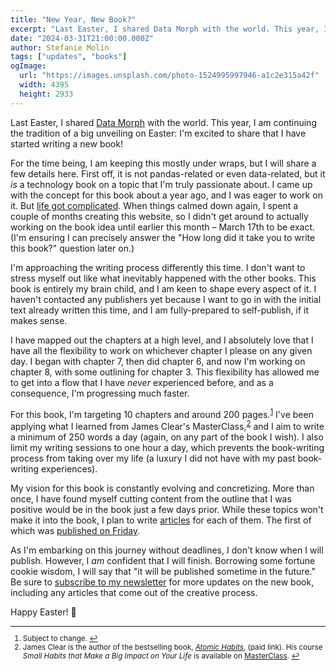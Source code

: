 ```yaml
---
title: "New Year, New Book?"
excerpt: "Last Easter, I shared Data Morph with the world. This year, I am continuing the tradition of a big unveiling on Easter. Learn more about my latest project in this blog post."
date: "2024-03-31T21:00:00.000Z"
author: Stefanie Molin
tags: ["updates", "books"]
ogImage:
  url: "https://images.unsplash.com/photo-1524995997946-a1c2e315a42f"
  width: 4395
  height: 2933
---
```


Last Easter, I shared [Data Morph](https://stefaniemolin.com/data-morph/) with the world. This year, I am continuing the tradition of a big unveiling on Easter: I'm excited to share that I have started writing a new book!

For the time being, I am keeping this mostly under wraps, but I will share a few details here. First off, it is not pandas-related or even data-related, but it *is* a technology book on a topic that I'm truly passionate about. I came up with the concept for this book about a year ago, and I was eager to work on it. But [life got complicated](/blog/updates/2023/to-be-or-not-to-be/). When things calmed down again, I spent a couple of months creating this website, so I didn't get around to actually working on the book idea until earlier this month – March 17th to be exact. (I'm ensuring I can precisely answer the "How long did it take you to write this book?" question later on.)

I'm approaching the writing process differently this time. I don't want to stress myself out like what inevitably happened with the other books. This book is entirely my brain child, and I am keen to shape every aspect of it. I haven't contacted any publishers yet because I want to go in with the initial text already written this time, and I am fully-prepared to self-publish, if it makes sense.

I have mapped out the chapters at a high level, and I absolutely love that I have all the flexibility to work on whichever chapter I please on any given day. I began with chapter 7, then did chapter 6, and now I'm working on chapter 8, with some outlining for chapter 3. This flexibility has allowed me to get into a flow that I have *never* experienced before, and as a consequence, I'm progressing much faster.

For this book, I'm targeting 10 chapters and around 200 pages.<sup id="footnote-1"><a href="#footnotes">1</a></sup> I've been applying what I learned from James Clear's MasterClass,<sup id="footnote-2"><a href="#footnotes">2</a></sup> and I aim to write a minimum of 250 words a day (again, on any part of the book I wish). I also limit my writing sessions to one hour a day, which prevents the book-writing process from taking over my life (a luxury I did not have with my past book-writing experiences).

My vision for this book is constantly evolving and concretizing. More than once, I have found myself cutting content from the outline that I was positive would be in the book just a few days prior. While these topics won't make it into the book, I plan to write [articles](/articles/) for each of them. The first of which was [published on Friday](/articles/devx/pre-commit/setup-guide/).

As I'm embarking on this journey without deadlines, I don't know when I will publish. However, I *am* confident that I will finish. Borrowing some fortune cookie wisdom, I will say that "it will be published sometime in the future." Be sure to [subscribe to my newsletter](/newsletter/) for more updates on the new book, including any articles that come out of the creative process.

Happy Easter! 🐣

<small class="leading-snug" id="footnotes">
<hr class="w-1/2" />

1. Subject to change. <a href="#footnote-1">↩</a>
2. James Clear is the author of the bestselling book, *[Atomic Habits](https://amzn.to/3TZ2aBd)*, (paid link). His course *Small Habits that Make a Big Impact on Your Life* is available on [MasterClass](https://www.masterclass.com/classes/small-habits-that-make-a-big-impact-on-your-life). <a href="#footnote-2">↩</a>

</small>
